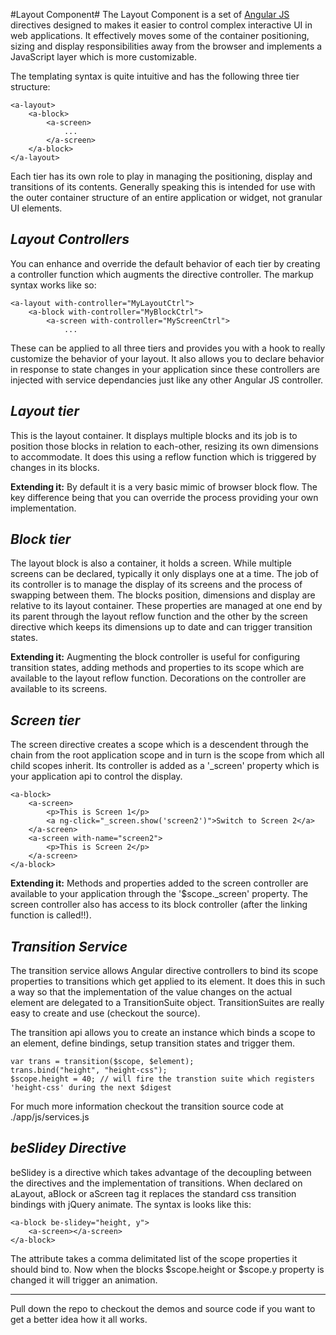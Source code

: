 #Layout Component#
The Layout Component is a set of [Angular JS](http://angularjs.org) directives designed to makes it easier to control complex interactive UI in web applications. It effectively moves some of the container positioning, sizing and display responsibilities away from the browser and implements a JavaScript layer which is more customizable. 

The templating syntax is quite intuitive and has the following three tier structure:

	<a-layout>
		<a-block>
			<a-screen>
				...
			</a-screen>
		</a-block>
	</a-layout>

Each tier has its own role to play in managing the positioning, display and transitions of its contents. Generally speaking this is intended for use with the outer container structure of an entire application or widget, not granular UI elements.

*Layout Controllers*
--------------------
You can enhance and override the default behavior of each tier by creating a controller function which augments the directive controller. The markup syntax works like so:

	<a-layout with-controller="MyLayoutCtrl">
		<a-block with-controller="MyBlockCtrl">
			<a-screen with-controller="MyScreenCtrl">
				...

These can be applied to all three tiers and provides you with a hook to really customize the behavior of your layout. It also allows you to declare behavior in response to state changes in your application since these controllers are injected with service dependancies just like any other Angular JS controller.

*Layout tier*
-------------
This is the layout container. It displays multiple blocks and its job is to position those blocks in relation to each-other, resizing its own dimensions to accommodate. It does this using a reflow function which is triggered by changes in its blocks. 

**Extending it:** By default it is a very basic mimic of browser block flow. The key difference being that you can override the process providing your own implementation.

*Block tier*
------------
The layout block is also a container, it holds a screen. While multiple screens can be declared, typically it only displays one at a time. The job of its controller is to manage the display of its screens and the process of swapping between them. The blocks position, dimensions and display are relative to its layout container. These properties are managed at one end by its parent through the layout reflow function and the other by the screen directive which keeps its dimensions up to date and can trigger transition states.

**Extending it:** Augmenting the block controller is useful for configuring transition states, adding methods and properties to its scope which are available to the layout reflow function. Decorations on the controller are available to its screens.

*Screen tier*
-------------
The screen directive creates a scope which is a descendent through the chain from the root application scope and in turn is the scope from which all child scopes inherit. Its controller is added as a '_screen' property which is your application api to control the display.

	<a-block>
		<a-screen>
			<p>This is Screen 1</p>
			<a ng-click="_screen.show('screen2')">Switch to Screen 2</a>
		</a-screen>
		<a-screen with-name="screen2">
			<p>This is Screen 2</p>
		</a-screen>
	</a-block>

**Extending it:** Methods and properties added to the screen controller are available to your application through the '$scope._screen' property. The screen controller also has access to its block controller (after the linking function is called!!).

*Transition Service*
--------------------
The transition service allows Angular directive controllers to bind its scope properties to transitions which get applied to its element. It does this in such a way so that the implementation of the value changes on the actual element are delegated to a TransitionSuite object. TransitionSuites are really easy to create and use (checkout the source).

The transition api allows you to create an instance which binds a scope to an element, define bindings, setup transition states and trigger them.

	var trans = transition($scope, $element);
	trans.bind("height", "height-css");
	$scope.height = 40; // will fire the transtion suite which registers 'height-css' during the next $digest

For much more information checkout the transition source code at ./app/js/services.js

*beSlidey Directive*
------------
beSlidey is a directive which takes advantage of the decoupling between the directives and the implementation of transitions. When declared on aLayout, aBlock or aScreen tag it replaces the standard css transition bindings with jQuery animate. The syntax is looks like this:

	<a-block be-slidey="height, y">
		<a-screen></a-screen>
	</a-block>

The attribute takes a comma delimitated list of the scope properties it should bind to. Now when the blocks $scope.height or $scope.y property is changed it will trigger an animation.

-----------------------
Pull down the repo to checkout the demos and source code if you want to get a better idea how it all works.